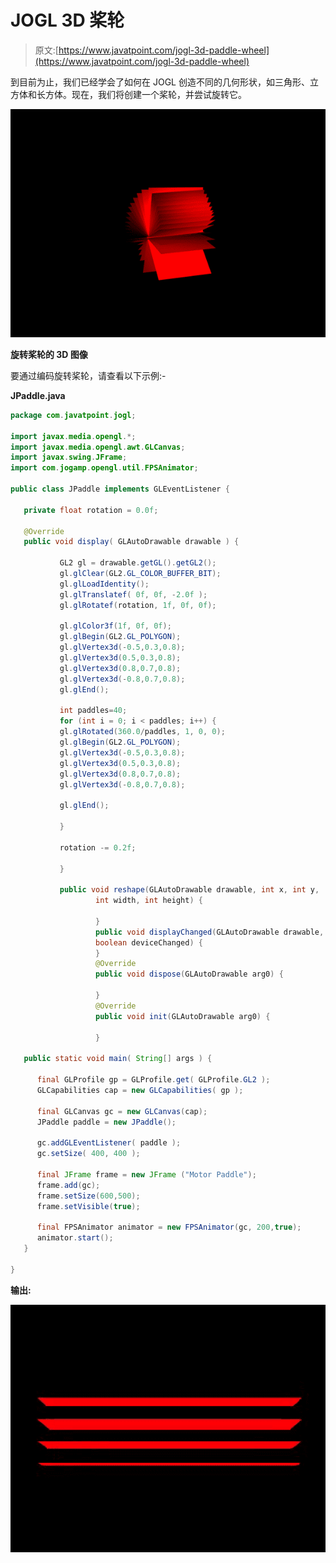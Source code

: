 # JOGL 3D 桨轮

> 原文:[https://www.javatpoint.com/jogl-3d-paddle-wheel](https://www.javatpoint.com/jogl-3d-paddle-wheel)

到目前为止，我们已经学会了如何在 JOGL 创造不同的几何形状，如三角形、立方体和长方体。现在，我们将创建一个桨轮，并尝试旋转它。

![JOGL 3D Paddle Wheel](img/40340809b61d954fa753ab8dab81e685.png)

**旋转桨轮的 3D 图像**

要通过编码旋转桨轮，请查看以下示例:-

**JPaddle.java**

```java
package com.javatpoint.jogl;

import javax.media.opengl.*;
import javax.media.opengl.awt.GLCanvas;
import javax.swing.JFrame;
import com.jogamp.opengl.util.FPSAnimator;

public class JPaddle implements GLEventListener {

   private float rotation = 0.0f;

   @Override
   public void display( GLAutoDrawable drawable ) {

		   GL2 gl = drawable.getGL().getGL2();
		   gl.glClear(GL2.GL_COLOR_BUFFER_BIT);
		   gl.glLoadIdentity();  
		   gl.glTranslatef( 0f, 0f, -2.0f ); 
		   gl.glRotatef(rotation, 1f, 0f, 0f);   

		   gl.glColor3f(1f, 0f, 0f);
		   gl.glBegin(GL2.GL_POLYGON); 
		   gl.glVertex3d(-0.5,0.3,0.8); 
		   gl.glVertex3d(0.5,0.3,0.8); 
		   gl.glVertex3d(0.8,0.7,0.8);
		   gl.glVertex3d(-0.8,0.7,0.8);
		   gl.glEnd();

		   int paddles=40;
		   for (int i = 0; i < paddles; i++) {
		   gl.glRotated(360.0/paddles, 1, 0, 0);
		   gl.glBegin(GL2.GL_POLYGON);
		   gl.glVertex3d(-0.5,0.3,0.8); 
		   gl.glVertex3d(0.5,0.3,0.8); 
		   gl.glVertex3d(0.8,0.7,0.8);
		   gl.glVertex3d(-0.8,0.7,0.8);

		   gl.glEnd();

		   }

		   rotation -= 0.2f;  

		   }

		   public void reshape(GLAutoDrawable drawable, int x, int y,
				   int width, int height) {

				   }
				   public void displayChanged(GLAutoDrawable drawable, boolean modeChanged,
				   boolean deviceChanged) {
				   }
				   @Override
				   public void dispose(GLAutoDrawable arg0) {

				   }
				   @Override
				   public void init(GLAutoDrawable arg0) {

				   }

   public static void main( String[] args ) {

      final GLProfile gp = GLProfile.get( GLProfile.GL2 );
      GLCapabilities cap = new GLCapabilities( gp );

      final GLCanvas gc = new GLCanvas(cap);
      JPaddle paddle = new JPaddle();

      gc.addGLEventListener( paddle );
      gc.setSize( 400, 400 );

      final JFrame frame = new JFrame ("Motor Paddle");
      frame.add(gc);
      frame.setSize(600,500);
      frame.setVisible(true); 

      final FPSAnimator animator = new FPSAnimator(gc, 200,true);
      animator.start();
   }

}

```

**输出:**

![JOGL 3D Paddle Wheel Output](img/8fdeb057412c95cc65c1f6af435b1289.png)